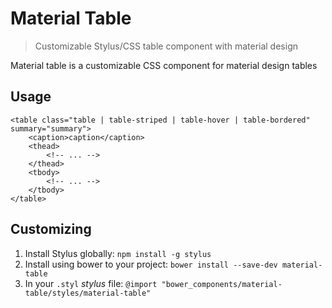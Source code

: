 # Material Table

> Customizable Stylus/CSS table component with material design

Material table is a customizable CSS component for material design tables

## Usage

```
<table class="table | table-striped | table-hover | table-bordered" summary="summary">
	<caption>caption</caption>
	<thead>
		<!-- ... -->
	</thead>
	<tbody>
		<!-- ... -->
	</tbody>
</table>
```

## Customizing

1. Install Stylus globally: ``npm install -g stylus``
2. Install using bower to your project: ``bower install --save-dev material-table``
3. In your ``.styl`` *stylus* file: ``@import "bower_components/material-table/styles/material-table"``

